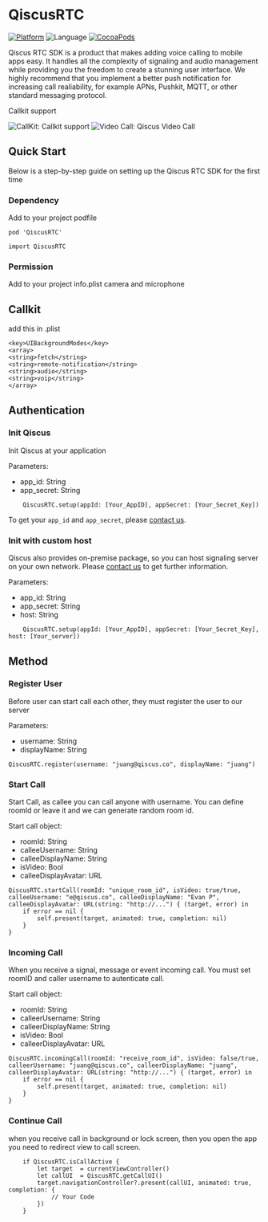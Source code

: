 # QiscusRTC

[![Platform](https://img.shields.io/cocoapods/p/QiscusRTC.svg?style=flat)](http://cocoapods.org/pods/QiscusRTC)
![Language](https://img.shields.io/badge/language-Swift%203.2-orange.svg)
[![CocoaPods](https://img.shields.io/cocoapods/v/QiscusRTC.svg?style=flat)](http://cocoapods.org/pods/QiscusRTC)


Qiscus RTC SDK is a product that makes adding voice calling to mobile apps easy. It handles all the complexity of signaling and audio management while providing you the freedom to create a stunning user interface.
We highly recommend that you implement a better push notification for increasing call realiability, for example APNs, Pushkit, MQTT, or other standard messaging protocol.

Callkit support

![CallKit: Callkit support](/images/1.PNG)
![Video Call: Qiscus Video Call](/images/2.PNG)

## Quick Start

Below is a step-by-step guide on setting up the Qiscus RTC SDK for the first time

### Dependency

Add to your project podfile

```
pod 'QiscusRTC'
```

```
import QiscusRTC
```
### Permission

Add to your project info.plist
camera and microphone

## Callkit 

add this in .plist

```
<key>UIBackgroundModes</key>
<array>
<string>fetch</string>
<string>remote-notification</string>
<string>audio</string>
<string>voip</string>
</array>
```
## Authentication

### Init Qiscus

Init Qiscus at your application

Parameters:
* app_id: String
* app_secret: String

```
    QiscusRTC.setup(appId: [Your_AppID], appSecret: [Your_Secret_Key])
```
To get your `app_id` and `app_secret`, please [contact us](https://www.qiscus.com/contactus).

### Init with custom host

Qiscus also provides on-premise package, so you can host signaling server on your own network. Please [contact us](https://www.qiscus.com/contactus) to get further information.

Parameters:
* app_id: String
* app_secret: String
* host: String

```
    QiscusRTC.setup(appId: [Your_AppID], appSecret: [Your_Secret_Key], host: [Your_server])
```

## Method

### Register User

Before user can start call each other, they must register the user to our server

Parameters:
* username: String
* displayName: String

```
QiscusRTC.register(username: "juang@qiscus.co", displayName: "juang")
```


### Start Call

Start Call, as callee you can call anyone with username. You can define roomId or leave it and we can generate random room id.

Start call object:
* roomId: String
* calleeUsername: String
* calleeDisplayName: String
* isVideo: Bool
* calleeDisplayAvatar: URL


```
QiscusRTC.startCall(roomId: "unique_room_id", isVideo: true/true, calleeUsername: "e@qiscus.co", calleeDisplayName: "Evan P", calleeDisplayAvatar: URL(string: "http://...") { (target, error) in
    if error == nil {
        self.present(target, animated: true, completion: nil)
    }
}
```
### Incoming Call

When you receive a signal, message or event incoming call. You must set roomID and caller username to autenticate call.

Start call object:
* roomId: String
* calleerUsername: String
* calleerDisplayName: String
* isVideo: Bool
* calleerDisplayAvatar: URL

```
QiscusRTC.incomingCall(roomId: "receive_room_id", isVideo: false/true, calleerUsername: "juang@qiscus.co", calleerDisplayName: "juang", calleerDisplayAvatar: URL(string: "http://...") { (target, error) in
    if error == nil {
        self.present(target, animated: true, completion: nil)
    }
}
```

### Continue Call

when you receive call in background or lock screen, then you open the app you need to redirect view to call screen.

```
    if QiscusRTC.isCallActive {
        let target  = currentViewController()
        let callUI  = QiscusRTC.getCallUI()
        target.navigationController?.present(callUI, animated: true, completion: {
            // Your Code
        })
    }
```
